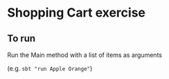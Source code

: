 # Shopping Cart exercise

## To run
Run the Main method with a list of items as arguments 

(e.g. `sbt "run Apple Orange"`)